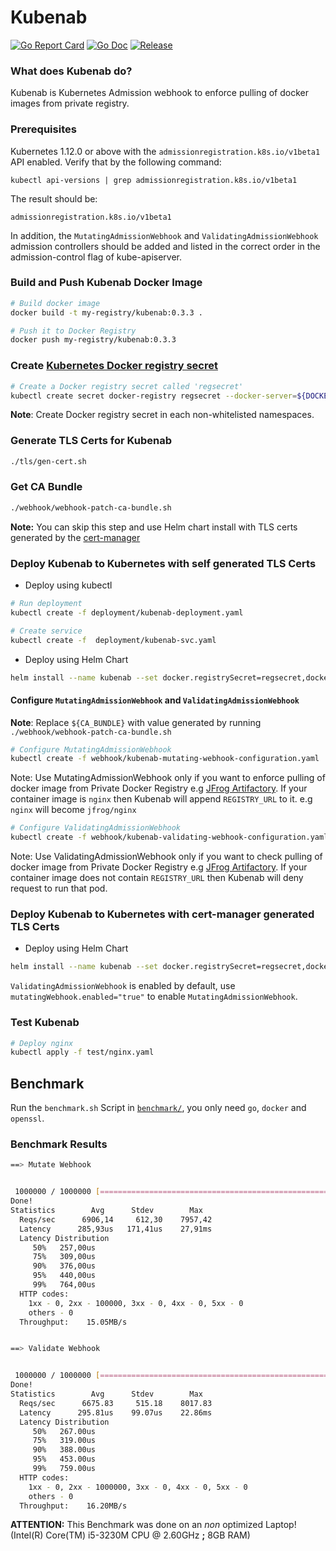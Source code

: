 # Kubenab

[![Go Report Card](https://goreportcard.com/badge/github.com/jfrog/kubenab?style=flat-square)](https://goreportcard.com/report/github.com/jfrog/kubenab)
[![Go Doc](https://img.shields.io/badge/godoc-reference-blue.svg?style=flat-square)](http://godoc.org/github.com/jfrog/kubenab)
[![Release](https://img.shields.io/github/release/jfrog/kubenab.svg?style=flat-square)](https://github.com/jfrog/kubenab/releases/latest)

### What does Kubenab do?
Kubenab is Kubernetes Admission webhook to enforce pulling of docker images from private registry.

### Prerequisites

Kubernetes 1.12.0 or above with the `admissionregistration.k8s.io/v1beta1` API enabled. Verify that by the following command:
```
kubectl api-versions | grep admissionregistration.k8s.io/v1beta1
```
The result should be:
```
admissionregistration.k8s.io/v1beta1
```

In addition, the `MutatingAdmissionWebhook` and `ValidatingAdmissionWebhook` admission controllers should be added and listed in the correct order in the admission-control flag of kube-apiserver.

### Build and Push Kubenab Docker Image

```bash
# Build docker image
docker build -t my-registry/kubenab:0.3.3 .

# Push it to Docker Registry
docker push my-registry/kubenab:0.3.3
```

### Create [Kubernetes Docker registry secret](https://kubernetes.io/docs/tasks/configure-pod-container/pull-image-private-registry/)

```bash
# Create a Docker registry secret called 'regsecret'
kubectl create secret docker-registry regsecret --docker-server=${DOCKER_REGISTRY} --docker-username=${DOCKER_USER} --docker-password=${DOCKER_PASS} --docker-email=${DOCKER_EMAIL}
```

**Note**: Create Docker registry secret in each non-whitelisted namespaces.

### Generate TLS Certs for Kubenab

```bash
./tls/gen-cert.sh
```

### Get CA Bundle

```bash
./webhook/webhook-patch-ca-bundle.sh
```

**Note:** You can skip this step and use Helm chart install with TLS certs generated by the [cert-manager](https://github.com/jetstack/cert-manager)

### Deploy Kubenab to Kubernetes with self generated TLS Certs

* Deploy using kubectl
```bash
# Run deployment
kubectl create -f deployment/kubenab-deployment.yaml

# Create service
kubectl create -f  deployment/kubenab-svc.yaml
```

* Deploy using Helm Chart
```bash
helm install --name kubenab --set docker.registrySecret=regsecret,docker.registryUrl=jfrog,whitelistNamespaces="kube-system,default",whitelistRegistries="jfrog",tls.secretName=kubenab-certs chart/kubenab/
```

#### Configure `MutatingAdmissionWebhook` and `ValidatingAdmissionWebhook`

**Note**: Replace `${CA_BUNDLE}` with value generated by running `./webhook/webhook-patch-ca-bundle.sh`

```bash
# Configure MutatingAdmissionWebhook
kubectl create -f webhook/kubenab-mutating-webhook-configuration.yaml
```

Note: Use MutatingAdmissionWebhook only if you want to enforce pulling of docker image from Private Docker Registry e.g [JFrog Artifactory](https://jfrog.com/artifactory/).
If your container image is `nginx` then Kubenab will append `REGISTRY_URL` to it. e.g `nginx` will become `jfrog/nginx`

```bash
# Configure ValidatingAdmissionWebhook
kubectl create -f webhook/kubenab-validating-webhook-configuration.yaml
```

Note: Use ValidatingAdmissionWebhook only if you want to check pulling of docker image from Private Docker Registry e.g [JFrog Artifactory](https://jfrog.com/artifactory/).
If your container image does not contain `REGISTRY_URL` then Kubenab will deny request to run that pod.


### Deploy Kubenab to Kubernetes with cert-manager generated TLS Certs

* Deploy using Helm Chart
```bash
helm install --name kubenab --set docker.registrySecret=regsecret,docker.registryUrl=jfrog,whitelistNamespaces="kube-system,default",whitelistRegistries="jfrog" chart/kubenab/
```

`ValidatingAdmissionWebhook` is enabled by default, use `mutatingWebhook.enabled="true"` to enable `MutatingAdmissionWebhook`.


### Test Kubenab

```bash
# Deploy nginx
kubectl apply -f test/nginx.yaml
```


## Benchmark

Run the `benchmark.sh` Script in [`benchmark/`](./benchmark/), you only need
`go`, `docker` and `openssl`.

### Benchmark Results

```bash
==> Mutate Webhook


 1000000 / 1000000 [=====================================================================================================================] 100.00% 6850/s 2m25s
Done!
Statistics        Avg      Stdev        Max
  Reqs/sec      6906,14     612,30    7957,42
  Latency      285,93us   171,41us    27,91ms
  Latency Distribution
     50%   257,00us
     75%   309,00us
     90%   376,00us
     95%   440,00us
     99%   764,00us
  HTTP codes:
    1xx - 0, 2xx - 100000, 3xx - 0, 4xx - 0, 5xx - 0
    others - 0
  Throughput:    15.05MB/s


==> Validate Webhook


 1000000 / 1000000 [=====================================================================================================================] 100.00% 6669/s 2m29s
Done!
Statistics        Avg      Stdev        Max
  Reqs/sec      6675.83     515.18    8017.83
  Latency      295.81us    99.07us    22.86ms
  Latency Distribution
     50%   267.00us
     75%   319.00us
     90%   388.00us
     95%   453.00us
     99%   759.00us
  HTTP codes:
    1xx - 0, 2xx - 1000000, 3xx - 0, 4xx - 0, 5xx - 0
    others - 0
  Throughput:    16.20MB/s
```

**ATTENTION:** This Benchmark was done on an _non_ optimized Laptop!
(Intel(R) Core(TM) i5-3230M CPU @ 2.60GHz **;** 8GB RAM)
